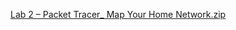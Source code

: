 [Lab 2 – Packet Tracer_ Map Your Home Network.zip](https://github.com/user-attachments/files/22054814/Lab.2.Packet.Tracer_.Map.Your.Home.Network.zip)
